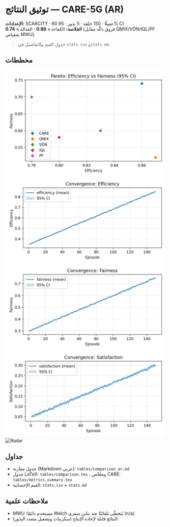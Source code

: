 ﻿# توثيق النتائج — CARE-5G (AR)

**الإعدادات:** SCARCITY · 60 عميلًا · 150 حلقة · 5 بذور · 95% CI  
**الخلاصة:** الكفاءة ≈ **0.86** · العدالة ≈ **0.74** (فروق دالّة مقابل QMIX/VDN/IQL/PF بمقياس MWU).  
> جدول القيم والتفاصيل في `stats.csv` و`stats.md`.

## مخططات
![Pareto (95% CI)](../figs/pareto.png)
![Convergence — Efficiency](../figs/conv_efficiency.png)
![Convergence — Fairness](../figs/conv_fairness.png)
![Convergence — Satisfaction](../figs/conv_satisfaction.png)
![Radar](../figs/radar.png)

## جداول
- جدول مقارنة (Markdown عربي): `tables/comparison_ar.md`
- جدول LaTeX: `tables/comparison.tex` ، وملخّص CARE: `tables/metrics_summary.tex`
- القيم الإحصائية: `stats.csv` + `stats.md`

## ملاحظات علمية
- MWU مستخدم دائمًا؛ Welch يُتخطّى تلقائيًا عند تباين صفري (n/a).
- النتائج قابلة لإعادة الإنتاج (سكربتات وتشغيل متعدد البذور).
